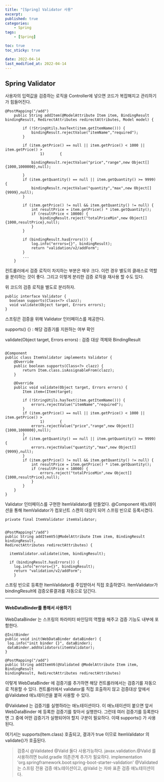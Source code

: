 ```yaml
---
title: "[Spring] Validator 사용"
excerpt:
published: true
categories:
    - Spring
tags:
    - [Spring]

toc: true
toc_sticky: true

date: 2022-04-14
last_modified_at: 2022-04-14
---
```


## Spring Validator

사용자의 입력값을 검증하는 로직을 Controller에 넣으면 코드가 복잡해지고 관리하기가 힘들어진다.

```
@PostMapping("/add")
    public String addItem(@ModelAttribute Item item, BindingResult bindingResult, RedirectAttributes redirectAttributes, Model model) {

        if (!StringUtils.hasText(item.getItemName())) {
            bindingResult.rejectValue("itemName","required");
        }

        if (item.getPrice() == null || item.getPrice() < 1000 || item.getPrice() >
                1)       {

            bindingResult.rejectValue("price","range",new Object[]{1000,1000000},null);

        }
        if (item.getQuantity() == null || item.getQuantity() >= 9999) {
            bindingResult.rejectValue("quantity","max",new Object[]{9999},null);
        }

        if (item.getPrice() != null && item.getQuantity() != null) {
            int resultPrice = item.getPrice() * item.getQuantity();
            if (resultPrice < 10000) {
                bindingResult.reject("totalPriceMin",new Object[]{1000,resultPrice},null);
            }
        }

        if (bindingResult.hasErrors()) {
            log.info("errors={}", bindingResult);
            return "validation/v2/addForm";
        }
        ...
    }
```

컨트롤러에서 검증 로직이 차지하는 부분은 매우 크다. 이런 경우 별도의 클래스로 역할을 분리하는 것이 좋다. 그리고 이렇게 분리한 검증 로직을 재사용 할 수도 있다.

위 코드의 검증 로직을 별도로 분리하자.

```
public interface Validator {
  boolean supports(Class<?> clazz);
  void validate(Object target, Errors errors);
}
```

스프링은 검증을 위해 Validator 인터페이스를 제공한다.

supports() {} : 해당 검증기를 지원하는 여부 확인

validate(Object target, Errors errors) : 검증 대상 객체와 BindingResult

```

@Component
public class ItemValidator implements Validator {
    @Override
    public boolean supports(Class<?> clazz) {
        return Item.class.isAssignableFrom(clazz);
    }

    @Override
    public void validate(Object target, Errors errors) {
        Item item=(Item)target;

        if (!StringUtils.hasText(item.getItemName())) {
            errors.rejectValue("itemName","required");
        }
        if (item.getPrice() == null || item.getPrice() < 1000 || item.getPrice() >
                1)       {
            errors.rejectValue("price","range",new Object[]{1000,1000000},null);
        }
        if (item.getQuantity() == null || item.getQuantity() >= 9999) {
            errors.rejectValue("quantity","max",new Object[]{9999},null);
        }
        if (item.getPrice() != null && item.getQuantity() != null) {
            int resultPrice = item.getPrice() * item.getQuantity();
            if (resultPrice < 10000) {
                errors.reject("totalPriceMin",new Object[]{1000,resultPrice},null);
            }
        }
    }
}
```

Validator 인터페이스를 구현한 ItemValidator를 만들었다. @Component 애노테이션을 통해 ItemValidator가 컴포넌트 스캔의 대상이 되어 스프링 빈으로 등록시켰다.

```
private final ItemValidator itemValidator;


@PostMapping("/add")
public String addItemV5(@ModelAttribute Item item, BindingResult bindingResult,
RedirectAttributes redirectAttributes) {

  itemValidator.validate(item, bindingResult);

  if (bindingResult.hasErrors()) {
    log.info("errors={}", bindingResult);
    return "validation/v2/addForm";
    }

```

스프링 빈으로 등록한 ItemValidator를 주입받아서 직접 호출하였다. ItemValidator가 bindingResult에 검증오류결과를 자동으로 담긴다.

<hr>

#### WebDataBinder를 통해서 사용하기

WebDataBinder 는 스프링의 파라미터 바인딩의 역할을 해주고 검증 기능도 내부에 포함한다.

```
@InitBinder
public void init(WebDataBinder dataBinder) {
 log.info("init binder {}", dataBinder);
 dataBinder.addValidators(itemValidator);
}

@PostMapping("/add")
public String addItemV6(@Validated @ModelAttribute Item item, BindingResult
bindingResult, RedirectAttributes redirectAttributes)

```

이렇게 WebDataBinder 에 검증기를 추가하면 해당 컨트롤러에서는 검증기를 자동으로 적용할 수 있다. 컨트롤러에서 validator를 직접 호출하지 않고 검증대상 앞에서 @Validated 애노테이션을 붙혀 사용할 수 있다.

@Validated 는 검증기를 실행하라는 애노테이션이다.
이 애노테이션이 붙으면 앞서 WebDataBinder 에 등록한 검증기를 찾아서 실행한다. 그런데 여러 검증기를 등록한다면 그 중에 어떤 검증기가 실행되어야 할지 구분이 필요하다. 이때 supports() 가 사용된다.

여기서는 supports(Item.class) 호출되고, 결과가 true 이므로 ItemValidator 의 validate()가 호출된다.

> 검증시 @Validated @Valid 둘다 사용가능하다.
> javax.validation.@Valid 를 사용하려면 build.gradle 의존관계 추가가 필요하다.
> implementation 'org.springframework.boot:spring-boot-starter-validation'
> @Validated 는 스프링 전용 검증 애노테이션이고, @Valid 는 자바 표준 검증 애노테이션이다.

<script src="https://utteranc.es/client.js"
        repo="chojs23/comments"
        issue-term="pathname"
        theme="github-light"
        crossorigin="anonymous"
        async>
</script>
